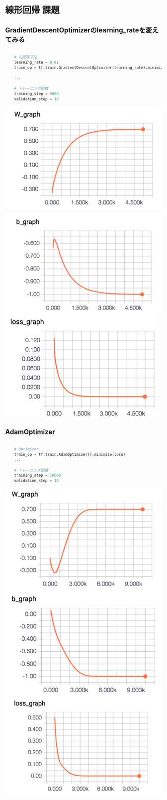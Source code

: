 # 線形回帰 課題

## GradientDescentOptimizerのlearning_rateを変えてみる

```python

	# 勾配降下法
	learning_rate = 0.01
    train_op = tf.train.GradientDescentOptimizer(learning_rate).minimize(loss)

    ...

    # トレーニング回数
    training_step = 5000
    validation_step = 10
```

![](/img/linear_test_W001.png) ![](/img/linear_test_b001.png) ![](/img/linear_test_loss001.png)

## AdamOptimizer

```python

	# Optimizer
	train_op = tf.train.AdamOptimizer().minimize(loss)
    ...

    # トレーニング回数
    training_step = 10000
    validation_step = 10
```

![](/img/linear_test_W002.png) ![](/img/linear_test_b002.png) ![](/img/linear_test_loss002.png)


